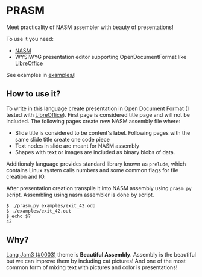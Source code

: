 # PRASM

Meet practicality of NASM assembler with beauty of presentations!

To use it you need:

- [NASM](https://www.nasm.us/)
- WYSIWYG presentation editor supporting OpenDocumentFormat like [LibreOffice](https://www.libreoffice.org)

See examples in [examples/](./examples/)!

## How to use it?

To write in this language create presentation in Open Document Format (I tested with [LibreOffice](https://www.libreoffice.org/)). First page is considered title page and will not be included. The following pages create new NASM assembly file where:

- Slide title is considered to be content's label. Following pages with the same slide title create one code piece
- Text nodes in slide are meant for NASM assembly
- Shapes with text or images are included as binary blobs of data.

Additionaly language provides standard library known as `prelude`, which contains Linux system calls numbers and some common flags for file creation and IO.

After presentation creation transpile it into NASM assembly using `prasm.py` script. Assembling using nasm assembler is done by script.

```console
$ ./prasm.py examples/exit_42.odp
$ ./examples/exit_42.out
$ echo $?
42
```

## Why?

[Lang Jam3 (#0003)](https://github.com/langjam/jam0003) theme is __Beautiful Assembly__. Assembly is the beautiful but we can improve them by including cat pictures! And one of the most common form of mixing text with pictures and color is presentations!
